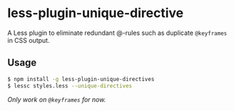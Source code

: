 less-plugin-unique-directive
============================

A Less plugin to eliminate redundant @-rules such as duplicate `@keyframes` in CSS output.

## Usage

```bash
$ npm install -g less-plugin-unique-directives
$ lessc styles.less --unique-directives
```

*Only work on `@keyframes` for now.*
